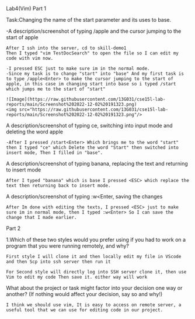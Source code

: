 Lab4(Vim)
Part 1

Task:Changing the name of the start parameter and its uses to base.

-A description/screenshot of typing /apple<Enter> and the cursor jumping to the start of apple
```
After I ssh into the server, cd to skill-demo1
Then I typed "vim TestDocSearch" to open the file so I can edit my code with vim now.

-I pressed ESC just to make sure im in the normal mode.
-Since my task is to change "start" into "base" And my first task is to type /apple<Enter> to make the cursor jumping to the start of apple, in this case im changing start into base so i typed /start which jumps me to the start of "start"

![Image](https://raw.githubusercontent.com/13G031/cse15l-lab-reports/main/Screenshot%202022-12-02%20191323.png)
<img src="https://raw.githubusercontent.com/13G031/cse15l-lab-reports/main/Screenshot%202022-12-02%20191323.png"/>
```
A description/screenshot of typing ce, switching into input mode and deleting the word apple

```
-After I pressed /start<Enter> Which brings me to the word "start" then I typed "ce" which Delete the word "Start" then switched into insert mode, Then I filled in "base".
```
A description/screenshot of typing banana<Esc>, replacing the text and returning to insert mode
```
After I typed "banana" which is base I pressed <ESC> which replace the text then returning back to insert mode.
```
A description/screenshot of typing :w<Enter, saving the changes
```
After Im done with editing the texts, I pressed <ESC> just to make sure im in normal mode, then I typed :w<Enter> So I can save the change that I made earlier. 
```

Part 2

1.Which of these two styles would you prefer using if you had to work on a program that you were running remotely, and why?
```
First style I will clone it and then locally edit my file in VScode and then Scp into ssh server then run it

For Second style will directly log into SSH server clone it, then use Vim to edit my code Then save it. either way will work
```
What about the project or task might factor into your decision one way or another? (If nothing would affect your decision, say so and why!)
```
I think we should use vim, It is easy to access on remote server, a useful tool that we can use for editing code in our project. 
```
